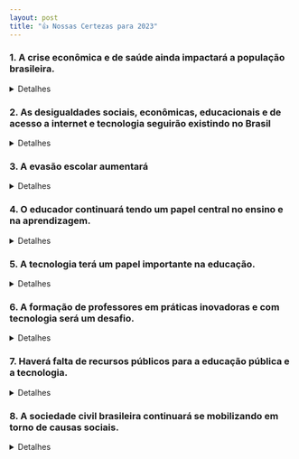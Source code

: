 ```yaml
---
layout: post
title: "👍 Nossas Certezas para 2023"
---
```


### 1. A crise econômica e de saúde ainda impactará a população brasileira.

<details>
  <summary>Detalhes</summary>
  
  <ul>
    <li>A crise na qual o Brasil está entrando pelas consequências da pandemia global deverá ser pior do que a crise econômica que o país experimentou a partir de 2014. O desemprego, atualmente em <a target='_blank' href='https://agenciadenoticias.ibge.gov.br/agencia-sala-de-imprensa/2013-agencia-de-noticias/releases/28478-pnad-continua-taxa-de-desocupacao-e-de-13-3-e-taxa-de-subutilizacao-e-de-29-1-no-trimestre-encerrado-em-junho-de-2020'>13,3% segundo a PNAD</a>, do IBGE, deverá chegar a <a target='_blank' href='https://economia.uol.com.br/noticias/redacao/2020/04/24/fgv-preve-desemprego-de-quase-18-e-critica-pais-sem-lideranca-na-crise.htm'>17,8% da população economicamente ativa</a>, um recorde histórico, segundo o Instituto Brasileiro de Economia da Fundação Getulio Vargas (Ibre/FGV). Pela primeira vez na história, a PNAD do IBGE contou mais brasileiros adultos não trabalhando do que trabalhando.</li>
    <li>Ao mesmo tempo em que enfrenta uma diminuição da renda, o brasileiro também deverá encontrar serviços de saúde com financiamentos menores. Para 2021, o Ministério da Saúde terá um orçamento de R$ 127,6 bilhões, corte corte de 4,8% em relação ao planejado para 2020. Com os custos extras atrelados à pandemia, o orçamento da saúde em 2020 ficou em R$ 174,8 bilhões.</li>
    <li>O cenário se mostra ainda mais preocupante se considerarmos que, durante crises econômicas, os brasileiros tendem a abandonar planos de saúde privados e dependerem do Sistema Único de Saúde. Desde 2014, os planos de saúde privados perderam 3,5 milhões de consumidores. Com o Brasil prestes a voltar a uma grave crise fiscal, espera-se que os investimentos em saúde não acompanhem o aumento na demanda.</li>
  </ul>
  </details>

### 2. As desigualdades sociais, econômicas, educacionais e de acesso a internet e tecnologia seguirão existindo no Brasil

<details>
  <summary>Detalhes</summary>
  
  <ul>
    <li>O desemprego e a diminuição da renda causados pela pandemia deverão atingir muito mais os pobres do que os ricos. Estudo do Instituto Mundial das Nações Unidas para a Pesquisa Econômica do Desenvolvimento (UNU-WIDER) aponta que 14,4 milhões de brasileiros deverão ser jogados na pobreza (viver com menos de US$ 5,50 por dia) como consequência da pandemia. A distribuição do auxílio emergencial de R$ 600 teve um impacto tão grande nesse grupo que a extrema miséria no Brasil (quem vive com menos de US$ 1,90 por dia) caiu para seu menor índice em 40 anos, segundo a FGV. A crise fiscal, porém, significa que o auxílio não poderá ser eterno, o que indica que a extrema pobreza deve aumentar.</li>
<li>Há outros indícios dessa diferença de impacto. Pesquisa da Plano CDE mostra que, entre março e maio, “51% dos brasileiros das classes D e E, com renda per capita de até R$ 500, perderam metade ou mais de suas rendas, em um contingente de 58 milhões de pessoas”, segundo reportagem da Folha. Para as classes A e B, o índice ficou perto de 30%. Além de a renda cair mais fortemente para os mais pobres, o IPEA descobriu que a deflação registrada para todas as classes sociais durante a pandemia foi mais acentuada para os ricos do que para os pobres. Em maio, os dados do Ipea mostraram que, para famílias com renda muito baixa a deflação foi de 0,19%. Para as famílias de renda muito alta, o índice foi de 0,57%.</li>
<li>
Ou seja: os pobres ganham menos e pagam mais durante a pandemia. Não parece haver outro caminho aqui que não o aumento da desigualdade, que impacta todas as áreas da vida do cidadão, como educação e acesso à internet. O Índice de Gini já vinha subindo nos últimos anos como consequência da crise de 2014, segundo cálculo da FGV Social baseado na PNAD Contínua. Dado que os efeitos dessa crise econômica se mostram piores que os da anterior, é seguro esperar que o Índice de Gini continue a aumentar.</li>
  </ul>
  </details>


### 3. A evasão escolar aumentará

<details>
  <summary>Detalhes</summary>
  
  <ul>
    <li>A crise econômica deverá forçar dezenas de milhares de alunos da rede privada para a rede pública, um movimento que já começou. A Secretaria de Educação do Paraná registrou, entre março e maio, mais de 8,6 mil alunos que fizeram a transição. Ao mesmo tempo, espera-se um aumento no trabalho infantil - muitas famílias, com a renda em queda, deverão tirar seus filhos do colégio e colocá-los para trabalhar, segundo a UNICEF. De acordo com pesquisa do Datafolha, dos pais que admitiram que seus filhos poderiam abandonar os estudos, 5% citaram a necessidade de que eles trabalhassem para complementar a renda da família.Em 2016 (dado mais recente), o Brasil tinha mais de 2,4 milhões de crianças trabalhando, sendo que 64,1% eram negras, segundo o IBGE. 
</li>
    <li>Dado o cenário, é muito provável que a evasão escolar reverta a tendência de queda registrada na última década e volte a crescer. No ensino fundamental, a evasão caiu de 5% em 2008 para 2,7% em 2017. No ensino médio, foi de 14,2% em 2008 para 9,1% em 2017.
</li>
    <li>O Brasil paga caro pela evasão. Segundo cálculo feito por Ricardo Paes de Barros, economista-chefe do Instituto Ayrton Senna e cabeça teórica por trás do Bolsa Família, o país perde cerca de R$ 372 mil para cada jovem que abandona a escola. Com os dados pré-pandemia, o custo da evasão escolar é de R$ 214 bilhões por ano, o equivalente a 3% do PIB. Com a pandemia, o valor,  que abarca a queda nas “possibilidades de emprego, renda e retorno para a sociedade das pessoas que não concluem a educação básica”, deverá subir.
</li>
  </ul>
  </details>

### 4. O educador continuará tendo um papel central no ensino e na aprendizagem.

<details>
  <summary>Detalhes</summary>
  
  <ul>
    <li>É brutal irreal/utópico esperar que algoritmos tomem o lugar das aulas presenciais em médio prazo. Nessa digitalização atabalhoada dos ensinos pedagógicos, professores terão alguns papéis fundamentais, como entender como adaptar da melhor forma as lições e os conteúdos, ao mesmo tempo em que aprendem a conduzir e manter engajados alunos em situações diferentes das encontradas no sistema presencial. Professores terão um papel de farol para entender as possibilidades e limitações das ferramentas digitais e raciocinar como é possível explorar tais ferramentas dentro do plano de estudo tradicional.
</li>
    <li>Ainda que já existam sistemas de edtechs que tentam automatizar algumas etapas do processo pedagógico, como, por exemplo, as provas para avaliar o índice de absorção de conteúdo do aluno, a sala de aula continua sendo um ambiente em que o/a professor/a reina absoluto/a, ainda que de maneira virtual. Pelo menos em médio prazo, softwares e algoritmos dentro da sala de aula poderão ajudar o profissional, e não assumir totalmente a tarefa.
</li>
    <li>Há um outro lado muito importante do educador, principalmente em meio à pior pandemia do século: a necessidade de lidar com a dificuldade que alunos podem ter em enfrentar uma pandemia global e suas consequências – uma criança que perdeu um parente para a COVID-19 não tem (por razões óbvias) interesse em aprender como calcular a hipotenusa. Sentimentos de tristeza e dúvida sobre o que estamos passando exigirão também que o professor adote uma postura quase de “terapeuta”, capaz de acolher e ajudar o aluno a processar.
</li>
  </ul>
  </details>

### 5. A tecnologia terá um papel importante na educação.


<details>
  <summary>Detalhes</summary>
  
  <ul>
    <li>Ainda que feita de forma apressada e esteja cheia de lacunas que precisam ser corrigidas, a educação remota durante uma pandemia se mostra uma opção melhor do que nenhuma educação. Segundo pesquisa DataFolha feita a pedido do Itaú Social, Fundação Lemann e Imaginable Futures, 82% dos estudantes das redes municipais e estaduais receberam alguma atividade para fazer em casa durante a pandemia. Em maio, o índice era de 74%. Entre os alunos de escolas estaduais, o número chega a 87%.
</li>
    <li>A tentativa de seguir o ensino durante uma pandemia, ainda sem vacina à vista e com informações básicas sobre o vírus continuando a serem descobertas, só é possível por causa da tecnologia. Essa digitalização deverá deixar um legado no sistema educacional brasileiro, seja nas escolas privadas, seja nas públicas. Há uma aceleração forçada na aplicação de softwares e plataformas digitais no processo pedagógico que, com a descoberta de uma vacina, não deverá se reverter 100%. Experimentos que deram certo deverão ser replicados. Sentiremos as consequências daqui para a frente.
</li>
    <li>É sempre bom repetir: a digitalização da educação periga aumentar ainda mais o gap educacional que existe entre os alunos mais ricos e os mais pobres. Dados do Cetic.br mostram que quase 70 milhões de brasileiros, principalmente das classes D e E e da zona rural, têm acesso precário à internet. Em São Paulo, por exemplo, mesmo com os esforços da secretaria estadual, a plataforma de ensino digital tinha sido acessada por 1,6 milhão de alunos na metade de maio, menos da metade dos 3,5 milhões de crianças e adolescentes matriculados na rede educacional do estado. A própria secretaria previne: o dado se refere a quem fez login, não a quem acompanhou as aulas. O número de alunos que mantém a rotina de estudos deve ser ainda menor. O problema de infraestrutura privada não se restringe à banda larga. Nas periferias, faltam itens ainda mais básicos, como folhas de papel e lápis, como mostrou reportagem do jornal Folha de S.Paulo em 8 de maio.
</li>
<li>Vale dizer outro perigo: a digitalização das aulas poderá ser usada pelo MEC para reaproveitar conteúdos já gravados e diminuir a carga horária de professores ou até mesmo demiti-los, uma forma de dar vazão ao corte no orçamento.</li>
  </ul>
  </details>

### 6. A formação de professores em práticas inovadoras e com tecnologia será um desafio.


<details>
  <summary>Detalhes</summary>
  
  <ul>
    <li>Antes mesmo da pandemia, o problema já era grande: segundo a TIC Educação 2019, elaborada pela NIC.br,  mais de 40% dos professores de escolas urbanas nunca utilizaram internet ou computador em sala de aula ou laboratório de informática para dar aulas. Com a pandemia, os professores foram forçados a se adaptar, nem sempre com o treinamento correto. 
</li>
    <li>Nota-se uma movimentação muito forte das empresas donas das plataformas de ensino remoto em treinamento. É uma política “cada um no seu quadrado”: o Google ensina o Google Classroom, a Microsoft ensina o Microsoft Teams e por aí vai. Os treinamentos são dados conforme a plataforma escolhida, e não existe um direcionamento centralizado do MEC já que também não existe uma estratégia única sobre o método a ser usado. Estados e municípios escolhem as plataformas que lhes parecem melhores. Nessa “visão tecnicista” de ensino, o foco é sempre nas plataformas e com baixa coordenação entre os governos estaduais e municipais.
</li>
    <li>Segundo pesquisa feita pelo Instituto Península com mais de 7,7 mil professores entre abril e maio, 83% deles ainda se sentem despreparados para o ensino virtual. O alto índice é consequência direta de um número ainda maior: antes da pandemia, 88% deles não tinham dado aula virtual. Somadas a falta de experiência, a ausência de uma estratégia centralizada de treinamento e o baixo índice de aproveitamento da internet nas aulas antes da pandemia, nota-se que o desafio de adaptar a didática para a tecnologia será grande.
</li>
  </ul>
  </details>

### 7. Haverá falta de recursos públicos para a educação pública e a tecnologia.


<details>
  <summary>Detalhes</summary>
  
  <ul>
    <li>Desde 2016, a arrecadação federal estava se recuperando do tombo que tomou a partir de 2013, com a crise econômica. Os indícios para o ano fiscal 2020 são muito ruins: em junho, o Governo Federal arrecadou R$ 86,2 bilhões, queda de 29,6% em comparação a junho de 2019, e o menor número dos últimos 16 anos. Tudo indica que a arrecadação em 2020 será ainda menor que a registrada em 2016, que foi o “fundo do poço” da crise desengatilhada a partir de 2013.
</li>
    <li>Essa queda recorde na arrecadação federal deverá ser seguida por cortes no orçamento da maioria dos ministérios, MEC incluído. Comunicado divulgado no começo de agosto afirma que, para 2021, o orçamento da pasta sofrerá um corte de 18,2% nas despesas não obrigatórias. Um quarto do valor estava destinado para universidades e institutos federais.
</li>
    <li>O investimento em ciência e tecnologia tem sofrido cortes semelhantes nos últimos anos. Para 2019, o orçamento do Ministério da Ciência, Tecnologia, Inovações e Comunicações diminuiu 42% e atingiu até iniciativas sobre pandemias emergentes, um ano antes da COVID-19. Mesmo com esse degrau, a pasta só tinha executado 27% do orçamento previsto, segundo monitoramento do IPEA. O cenário já era ruim antes da queda de arrecadação com a pandemia. Não há indícios de que haverá uma reversão completa nessa perspectiva.
</li>
<li>
Os cortes não são gerais. Há ministérios que, no sentido contrário, terão um incremento no orçamento. O Ministério da Defesa, por exemplo, deverá ter orçamento 48% maior, saltando para R$ 108,56 bilhões em 2021. A previsão é que a verba do MEC caia de R$ 103,1 bilhões para R$ 102,9 bilhões, o que significa que, pela primeira vez em 10 anos, a verba para educação será menor que a verba para defesa.

</li>
<li>
Ao mesmo tempo, há um florescimento no número de edtechs no Brasil. O número de startups de tecnologia focadas em educação saltou de 364 em 2018 para 748 pouco mais de um ano depois, segundo contagem da Associação Brasileira de Startups. O forte crescimento já significa maior interesse de fundos de investimentos privados na área. Caso o governo reforme a lei que baliza as licitações, facilitando a contração dos serviços, o interesse deve aumentar.

</li>
  </ul>
  </details>

### 8. A sociedade civil brasileira continuará se mobilizando em torno de causas sociais.


<details>
  <summary>Detalhes</summary>
  
  <ul>
    <li>Com a falta de protagonismo do MEC na definição de uma estratégia educacional para a pandemia, o Brasil está vendo governos estaduais e organizações da sociedade civil ganhando crescente relevância. Estudo do Instituto Península mostra que os principais agentes de transformação da educação durante a pandemia foram as secretarias estaduais de educação, não o MEC, algo possível já que muitas delas se aproximaram da iniciativa privada e de grupos da sociedade civil organizados para pensar e executar estratégias que incluíssem todos os alunos.
</li>
    <li>A resistência que algumas organizações setoriais, como Consed e Undime, apresentam a decisões do MEC e a retaliação federal que se segue vêm dando maior projeção a grupos do tipo. A postura altamente ideológica do MEC significa que, na falta de respostas organizadas da pasta em momentos como a pandemia de COVID-19, os grupos da sociedade civil que propõem alternativas, ainda que não sejam seus papéis, se posicionam frente à sociedade.
</li>
    <li>Nesse ganho de projeção frente à inépcia do MEC, os grupos podem aproveitar o vácuo de representatividade e liderança para trazer maior atenção à educação no Brasil.
</li>
  </ul>
  </details>









